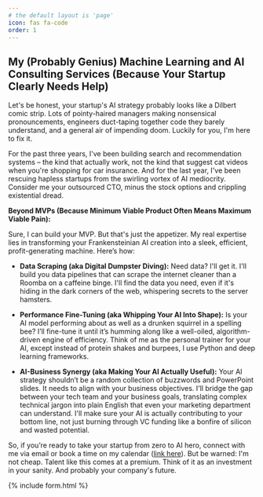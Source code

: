 ```yaml
---
# the default layout is 'page'
icon: fas fa-code
order: 1
---
```


## My (Probably Genius) Machine Learning and AI Consulting Services (Because Your Startup Clearly Needs Help)

Let's be honest, your startup's AI strategy probably looks like a Dilbert comic strip.  Lots of pointy-haired managers making nonsensical pronouncements, engineers duct-taping together code they barely understand, and a general air of impending doom.  Luckily for you, I'm here to fix it.

For the past three years, I've been building search and recommendation systems – the kind that actually work, not the kind that suggest cat videos when you're shopping for car insurance. And for the last year, I've been rescuing hapless startups from the swirling vortex of AI mediocrity.  Consider me your outsourced CTO, minus the stock options and crippling existential dread.

**Beyond MVPs (Because Minimum Viable Product Often Means Maximum Viable Pain):**

Sure, I can build your MVP.  But that's just the appetizer.  My real expertise lies in transforming your Frankensteinian AI creation into a sleek, efficient, profit-generating machine.  Here’s how:

* **Data Scraping (aka Digital Dumpster Diving):**  Need data?  I'll get it.  I'll build you data pipelines that can scrape the internet cleaner than a Roomba on a caffeine binge.  I'll find the data you need, even if it's hiding in the dark corners of the web, whispering secrets to the server hamsters.

* **Performance Fine-Tuning (aka Whipping Your AI Into Shape):**  Is your AI model performing about as well as a drunken squirrel in a spelling bee? I’ll fine-tune it until it’s humming along like a well-oiled, algorithm-driven engine of efficiency.  Think of me as the personal trainer for your AI, except instead of protein shakes and burpees, I use Python and deep learning frameworks.

* **AI-Business Synergy (aka Making Your AI Actually Useful):**  Your AI strategy shouldn’t be a random collection of buzzwords and PowerPoint slides.  It needs to align with your business objectives.  I'll bridge the gap between your tech team and your business goals, translating complex technical jargon into plain English that even your marketing department can understand.  I'll make sure your AI is actually contributing to your bottom line, not just burning through VC funding like a bonfire of silicon and wasted potential.

So, if you’re ready to take your startup from zero to AI hero, connect with me via email or book a time on my calendar ([link here](https://cal.com/sauraav)).  But be warned: I'm not cheap.  Talent like this comes at a premium.  Think of it as an investment in your sanity.  And probably your company's future.

{% include form.html %}
